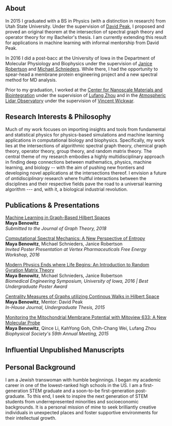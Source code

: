 ## About  

In 2015 I graduated with a BS in Physics (with a distinction in research) from Utah State University. Under the supervision of [David Peak](https://physics.usu.edu/people/faculty-logan/david-peak), I proposed and proved an original theorem at the intersection of spectral graph theory and operator theory for my Bachelor's thesis. I am currently extending this result for applications in machine learning with informal mentorship from David Peak.  

In 2016 I did a post-bacc at the University of Iowa in the Department of Molecular Physiology and Biophysics under the supervision of [Janice Robertson](https://robertson.lab.uiowa.edu/) and [Michael Schnieders](https://medicine.uiowa.edu/biochemistry/profile/michael-schnieders). While there, I had the opportunity to spear-head a membrane protein engineering project and a new spectral method for MD analysis.

Prior to my graduation, I worked at the [Center for Nanoscale Materials and Biointegration](https://cas.uab.edu/cnmb/) under the supervision of [Lufang Zhou](https://www.uab.edu/medicine/cardiovascular/faculty/95-lufang-zhou) and in the [Atmospheric Lidar Observatory](https://cass.usu.edu/observatories/atmospheric-lidar) under the supervision of [Vincent Wickwar](https://physics.usu.edu/people/faculty-logan/vince-wickwar).   

## Research Interests & Philosophy  

Much of my work focuses on importing insights and tools from fundamental and statistical physics for physics-based simulations and machine learning applications in computational biology and biophysics. Specifically, my work lies at the intersections of algorithmic spectral graph theory, chemical graph theory, operator theory, group theory, and random matrix theory. The central theme of my research embodies a highly multidisciplinary approach in finding deep connections between mathematics, physics, machine learning, and biology -- with the aim of pushing new frontiers and developing novel applications at the intersections thereof. I envision a future of _antidisciplinary_ research where fruitful interactions between the disciplines and their respective fields pave the road to a universal learning algorithm --- and, with it, a biological industrial revolution.  

## Publications & Presentations  

[Machine Learning in Graph-Based Hilbert Spaces](https://static1.squarespace.com/static/5b6a93759772ae3555c31081/t/5be7b8beb8a0453fd322e717/1541912767242/_system_appendPDF_proof_hi.pdf)  
**Maya Benowitz**  
_Submitted to the Journal of Graph Theory, 2018_  

[Computational Spectral Mechanics: A New Perspective of Entropy](https://static1.squarespace.com/static/5b6a93759772ae3555c31081/t/5bb99fe653450a0e432811f3/1538891761207/spec.pdf)  
**Maya Benowitz**, Michael Schnieders, Janice Robertson  
_Invited Poster Presentation at Vertex Pharmaceuticals Free Energy Workshop, 2016_  

[Modern Physics Ends where Life Begins: An Introduction to Random Gyration Matrix Theory](https://static1.squarespace.com/static/5b6a93759772ae3555c31081/t/5bab27f5419202c59851ab9b/1537943578110/RGMTposter2.pdf)  
**Maya Benowitz**, Michael Schnieders, Janice Robertson  
_Biomedical Engineering Symposium, University of Iowa, 2016  |  Best Undergraduate Poster Award_  

[Centrality Measures of Graphs utilizing Continous Walks in Hilbert Space](https://digitalcommons.usu.edu/phys_capstoneproject/18/)  
**Maya Benowitz**, Mentor: David Peak  
_In-House Journal, Undergraduate Thesis, 2015_  

[Monitoring the Mitochondrial Membrane Potential with Mitoview 633: A New Molecular Probe](https://www.cell.com/biophysj/fulltext/S0006-3495(14)04512-3)  
**Maya Benowitz**, Qince Li, KahYong Goh, Chih-Chang Wei, Lufang Zhou  
_Biophysical Society's 59th Annual Meeting, 2015_  


## Influential Unpublished Manuscripts  


## Personal Background  

I am a Jewish transwoman with humble beginnings. I began my academic career in one of the lowest-ranked high schools in the US. I am a first-generation STEM graduate and a soon-to-be first-generation post-graduate. To this end, I seek to inspire the next generation of STEM students from underrepresented minorities and socioeconomic backgrounds. It is a personal mission of mine to seek brilliantly creative individuals in unexpected places and foster supportive environments for their intellectual growth.

